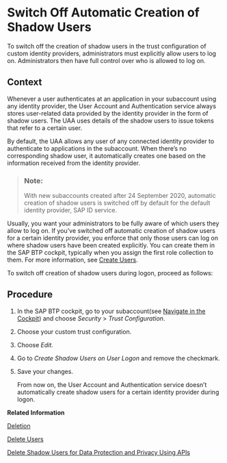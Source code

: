 <!-- loiod8525671e8b14147b96ef497e1e1af80 -->

# Switch Off Automatic Creation of Shadow Users

To switch off the creation of shadow users in the trust configuration of custom identity providers, administrators must explicitly allow users to log on. Administrators then have full control over who is allowed to log on.



## Context

Whenever a user authenticates at an application in your subaccount using any identity provider, the User Account and Authentication service always stores user-related data provided by the identity provider in the form of shadow users. The UAA uses details of the shadow users to issue tokens that refer to a certain user.

By default, the UAA allows any user of any connected identity provider to authenticate to applications in the subaccount. When there’s no corresponding shadow user, it automatically creates one based on the information received from the identity provider.

> ### Note:  
> With new subaccounts created after 24 September 2020, automatic creation of shadow users is switched off by default for the default identity provider, SAP ID service.

Usually, you want your administrators to be fully aware of which users they allow to log on. If you’ve switched off automatic creation of shadow users for a certain identity provider, you enforce that only those users can log on where shadow users have been created explicitly. You can create them in the SAP BTP cockpit, typically when you assign the first role collection to them. For more information, see [Create Users](create-users-a3bc7e8.md).

To switch off creation of shadow users during logon, proceed as follows:



## Procedure

1.  In the SAP BTP cockpit, go to your subaccount\(see [Navigate in the Cockpit](navigate-in-the-cockpit-0874895.md)\) and choose *Security* \> *Trust Configuration*.

2.  Choose your custom trust configuration.

3.  Choose *Edit*.

4.  Go to *Create Shadow Users on User Logon* and remove the checkmark.

5.  Save your changes.

    From now on, the User Account and Authentication service doesn’t automatically create shadow users for a certain identity provider during logon.


**Related Information**  


[Deletion](../60-security/deletion-25e3cc6.md "The processing of personal data is subject to applicable laws related to the deletion of this data when the specified, explicit, and legitimate purpose for processing this personal data has expired. If there is no longer a legitimate purpose that requires the retention and use of personal data, it must be deleted.")

[Delete Users](delete-users-51000c2.md "As an administrator, you can delete users from your subaccount. When you delete a user, you also delete the user's role collection assignments.")

[Delete Shadow Users for Data Protection and Privacy Using APIs](../60-security/delete-shadow-users-for-data-protection-and-privacy-using-apis-eb70f16.md "Data privacy regulations or policies may require you to delete this data, for example, when the user has left your organization. To delete shadow users using APIs, set up access to the API and then use the SCIM REST APIs to retrieve and delete the users.")

